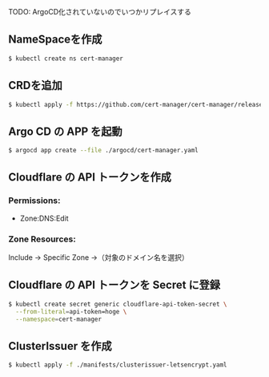 TODO: ArgoCD化されていないのでいつかリプレイスする

## NameSpaceを作成

```sh
$ kubectl create ns cert-manager
```

## CRDを追加

```sh
$ kubectl apply -f https://github.com/cert-manager/cert-manager/releases/download/v1.17.1/cert-manager.crds.yaml -n cert-manager
```

## Argo CD の APP を起動

```sh
$ argocd app create --file ./argocd/cert-manager.yaml
```

## Cloudflare の API トークンを作成

### Permissions:

- Zone:DNS:Edit

### Zone Resources:

Include → Specific Zone →（対象のドメイン名を選択）

## Cloudflare の API トークンを Secret に登録

```sh
$ kubectl create secret generic cloudflare-api-token-secret \
  --from-literal=api-token=hoge \
  --namespace=cert-manager
```

## ClusterIssuer を作成

```sh
$ kubectl apply -f ./manifests/clusterissuer-letsencrypt.yaml
```
